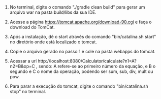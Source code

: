 1. No terminal, digite o comando "./gradle clean build" para gerar um arquivo war na pasta build/libs da sua IDE. 

2. Acesse a página https://tomcat.apache.org/download-90.cgi e faça o download do TomCat.

3. Após a instalação, dê o start através do comando "bin/catalina.sh start" no diretório onde está localizado o tomcat. 

4. Copie o arquivo gerado no passo 1 e cole na pasta webapps do tomcat.

5. Acessar a url http://localhost:8080/Calculator/calculate?n1=A?n2=B&op=C , sendo: A refere-se ao primeiro número da equação, e B o segundo e C o nome da operação, podendo ser sum, sub, div, mult ou pow.

6. Para parar a execução do tomcat, digite o comando "bin/catalina.sh stop" no terminal.
